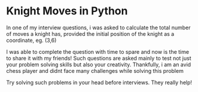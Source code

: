 # Knight Moves in Python

In one of my interview questions, i was asked to calculate the total number of moves a knight has, 
provided the initial position of the knight as a coordinate, eg. (3,6)

I was able to complete the question with time to spare and now is the time to share it with my friends!
Such questions are asked mainly to test not just your problem solving skills but also your creativity.
Thankfully, i am an avid chess player and didnt face many challenges while solving this problem

Try solving such problems in your head before interviews. They really help!
